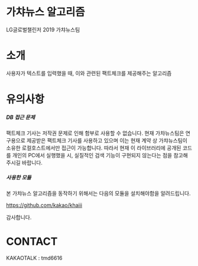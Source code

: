 
가챠뉴스 알고리즘
=============
LG글로벌챌린저 2019 가챠뉴스팀


# 소개
사용자가 텍스트를 입력했을 때, 이와 관련된 팩트체크를 제공해주는 알고리즘

# 유의사항
##### DB 접근 문제
팩트체크 기사는 저작권 문제로 인해 함부로 사용할 수 없습니다.
현재 가챠뉴스팀은 연구용으로 제공받은 팩트체크 기사를 사용하고 있으며 이는 현재 계약 상 가챠뉴스팀이 소유한 로컬호스트에서만 접근이 가능합니다.
따라서 현재 이 라이브러리에 공개된 코드를 개인의 PC에서 실행했을 시, 실질적인 검색 기능이 구현되지 않는다는 점을 참고해주시길 바랍니다.

##### 사용한 모듈
본 가챠뉴스 알고리즘을 동작하기 위해서는 다음의 모듈을 설치해야함을 알려드립니다.

https://github.com/kakao/khaiii

감사합니다.

# CONTACT
KAKAOTALK : tmd6616

